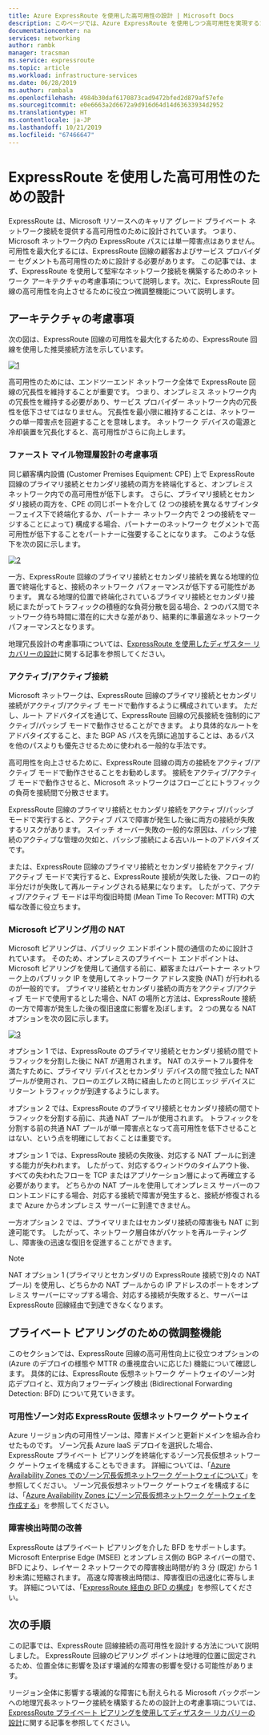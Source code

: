 ```yaml
---
title: Azure ExpressRoute を使用した高可用性の設計 | Microsoft Docs
description: このページでは、Azure ExpressRoute を使用しつつ高可用性を実現するためのアーキテクチャ上の推奨事項を示します。
documentationcenter: na
services: networking
author: rambk
manager: tracsman
ms.service: expressroute
ms.topic: article
ms.workload: infrastructure-services
ms.date: 06/28/2019
ms.author: rambala
ms.openlocfilehash: 4984b30daf6170873cad9472bfed2d879af57efe
ms.sourcegitcommit: e0e6663a2d6672a9d916d64d14d63633934d2952
ms.translationtype: HT
ms.contentlocale: ja-JP
ms.lasthandoff: 10/21/2019
ms.locfileid: "67466647"
---
```

# <a name="designing-for-high-availability-with-expressroute"></a>ExpressRoute を使用した高可用性のための設計

ExpressRoute は、Microsoft リソースへのキャリア グレード プライベート ネットワーク接続を提供する高可用性のために設計されています。 つまり、Microsoft ネットワーク内の ExpressRoute パスには単一障害点はありません。 可用性を最大化するには、ExpressRoute 回線の顧客およびサービス プロバイダー セグメントも高可用性のために設計する必要があります。 この記事では、まず、ExpressRoute を使用して堅牢なネットワーク接続を構築するためのネットワーク アーキテクチャの考慮事項について説明します。次に、ExpressRoute 回線の高可用性を向上させるために役立つ微調整機能について説明します。


## <a name="architecture-considerations"></a>アーキテクチャの考慮事項

次の図は、ExpressRoute 回線の可用性を最大化するための、ExpressRoute 回線を使用した推奨接続方法を示しています。

 [![1]][1]

高可用性のためには、エンドツーエンド ネットワーク全体で ExpressRoute 回線の冗長性を維持することが重要です。 つまり、オンプレミス ネットワーク内の冗長性を維持する必要があり、サービス プロバイダー ネットワーク内の冗長性を低下させてはなりません。 冗長性を最小限に維持することは、ネットワークの単一障害点を回避することを意味します。 ネットワーク デバイスの電源と冷却装置を冗長化すると、高可用性がさらに向上します。

### <a name="first-mile-physical-layer-design-considerations"></a>ファースト マイル物理層設計の考慮事項

 同じ顧客構内設備 (Customer Premises Equipment: CPE) 上で ExpressRoute 回線のプライマリ接続とセカンダリ接続の両方を終端化すると、オンプレミス ネットワーク内での高可用性が低下します。 さらに、プライマリ接続とセカンダリ接続の両方を、CPE の同じポートを介して (2 つの接続を異なるサブインターフェイス下で終端化するか、パートナー ネットワーク内で 2 つの接続をマージすることによって) 構成する場合、パートナーのネットワーク セグメントで高可用性が低下することをパートナーに強要することになります。 このような低下を次の図に示します。

[![2]][2]

一方、ExpressRoute 回線のプライマリ接続とセカンダリ接続を異なる地理的位置で終端化すると、接続のネットワーク パフォーマンスが低下する可能性があります。 異なる地理的位置で終端化されているプライマリ接続とセカンダリ接続にまたがってトラフィックの積極的な負荷分散を図る場合、2 つのパス間でネットワーク待ち時間に潜在的に大きな差があり、結果的に準最適なネットワーク パフォーマンスとなります。 

地理冗長設計の考慮事項については、[ExpressRoute を使用したディザスター リカバリーの設計][DR]に関する記事を参照してください。

### <a name="active-active-connections"></a>アクティブ/アクティブ接続

Microsoft ネットワークは、ExpressRoute 回線のプライマリ接続とセカンダリ接続がアクティブ/アクティブ モードで動作するように構成されています。 ただし、ルート アドバタイズを通じて、ExpressRoute 回線の冗長接続を強制的にアクティブ/パッシブ モードで動作させることができます。 より具体的なルートをアドバタイズすること、また BGP AS パスを先頭に追加することは、あるパスを他のパスよりも優先させるために使われる一般的な手法です。

高可用性を向上させるために、ExpressRoute 回線の両方の接続をアクティブ/アクティブ モードで動作させることをお勧めします。 接続をアクティブ/アクティブ モードで動作させると、Microsoft ネットワークはフローごとにトラフィックの負荷を接続間で分散させます。

ExpressRoute 回線のプライマリ接続とセカンダリ接続をアクティブ/パッシブ モードで実行すると、アクティブ パスで障害が発生した後に両方の接続が失敗するリスクがあります。 スイッチ オーバー失敗の一般的な原因は、パッシブ接続のアクティブな管理の欠如と、パッシブ接続による古いルートのアドバタイズです。

または、ExpressRoute 回線のプライマリ接続とセカンダリ接続をアクティブ/アクティブ モードで実行すると、ExpressRoute 接続が失敗した後、フローの約半分だけが失敗して再ルーティングされる結果になります。 したがって、アクティブ/アクティブ モードは平均復旧時間 (Mean Time To Recover: MTTR) の大幅な改善に役立ちます。

### <a name="nat-for-microsoft-peering"></a>Microsoft ピアリング用の NAT 

Microsoft ピアリングは、パブリック エンドポイント間の通信のために設計されています。 そのため、オンプレミスのプライベート エンドポイントは、Microsoft ピアリングを使用して通信する前に、顧客またはパートナー ネットワーク上のパブリック IP を使用してネットワーク アドレス変換 (NAT) が行われるのが一般的です。 プライマリ接続とセカンダリ接続の両方をアクティブ/アクティブ モードで使用するとした場合、NAT の場所と方法は、ExpressRoute 接続の一方で障害が発生した後の復旧速度に影響を及ぼします。 2 つの異なる NAT オプションを次の図に示します。

[![3]][3]

オプション 1 では、ExpressRoute のプライマリ接続とセカンダリ接続の間でトラフィックを分割した後に NAT が適用されます。 NAT のステートフル要件を満たすために、プライマリ デバイスとセカンダリ デバイスの間で独立した NAT プールが使用され、フローのエグレス時に経由したのと同じエッジ デバイスにリターン トラフィックが到達するようにします。

オプション 2 では、ExpressRoute のプライマリ接続とセカンダリ接続の間でトラフィックを分割する前に、共通 NAT プールが使用されます。 トラフィックを分割する前の共通 NAT プールが単一障害点となって高可用性を低下させることはない、という点を明確にしておくことは重要です。

オプション 1 では、ExpressRoute 接続の失敗後、対応する NAT プールに到達する能力が失われます。 したがって、対応するウィンドウのタイムアウト後、すべての失われたフローを TCP またはアプリケーション層によって再確立する必要があります。 どちらかの NAT プールを使用してオンプレミス サーバーのフロントエンドにする場合、対応する接続で障害が発生すると、接続が修復されるまで Azure からオンプレミス サーバーに到達できません。

一方オプション 2 では、プライマリまたはセカンダリ接続の障害後も NAT に到達可能です。 したがって、ネットワーク層自体がパケットを再ルーティングし、障害後の迅速な復旧を促進することができます。 

> [!NOTE]
> NAT オプション 1 (プライマリとセカンダリの ExpressRoute 接続で別々の NAT プール) を使用し、どちらかの NAT プールからの IP アドレスのポートをオンプレミス サーバーにマップする場合、対応する接続が失敗すると、サーバーは ExpressRoute 回線経由で到達できなくなります。
> 

## <a name="fine-tuning-features-for-private-peering"></a>プライベート ピアリングのための微調整機能

このセクションでは、ExpressRoute 回線の高可用性向上に役立つオプションの (Azure のデプロイの様態や MTTR の重視度合いに応じた) 機能について確認します。 具体的には、ExpressRoute 仮想ネットワーク ゲートウェイのゾーン対応デプロイと、双方向フォワーディング検出 (Bidirectional Forwarding Detection: BFD) について見ていきます。

### <a name="availability-zone-aware-expressroute-virtual-network-gateways"></a>可用性ゾーン対応 ExpressRoute 仮想ネットワーク ゲートウェイ

Azure リージョン内の可用性ゾーンは、障害ドメインと更新ドメインを組み合わせたものです。 ゾーン冗長 Azure IaaS デプロイを選択した場合、ExpressRoute プライベート ピアリングを終端化するゾーン冗長仮想ネットワーク ゲートウェイを構成することもできます。 詳細については、「[Azure Availability Zones でのゾーン冗長仮想ネットワーク ゲートウェイについて][zone redundant vgw]」を参照してください。 ゾーン冗長仮想ネットワーク ゲートウェイを構成するには、「[Azure Availability Zones にゾーン冗長仮想ネットワーク ゲートウェイを作成する][conf zone redundant vgw]」を参照してください。

### <a name="improving-failure-detection-time"></a>障害検出時間の改善

ExpressRoute はプライベート ピアリングを介した BFD をサポートします。 Microsoft Enterprise Edge (MSEE) とオンプレミス側の BGP ネイバーの間で、BFD により、レイヤー 2 ネットワークでの障害検出時間が約 3 分 (既定) から 1 秒未満に短縮されます。 高速な障害検出時間は、障害復旧の迅速化に寄与します。 詳細については、「[ExpressRoute 経由の BFD の構成][BFD]」を参照してください。

## <a name="next-steps"></a>次の手順

この記事では、ExpressRoute 回線接続の高可用性を設計する方法について説明しました。 ExpressRoute 回線のピアリング ポイントは地理的位置に固定されるため、位置全体に影響を及ぼす壊滅的な障害の影響を受ける可能性があります。 

リージョン全体に影響する壊滅的な障害にも耐えられる Microsoft バックボーンへの地理冗長ネットワーク接続を構築するための設計上の考慮事項については、[ExpressRoute プライベート ピアリングを使用してディザスター リカバリーの設計][DR]に関する記事を参照してください。

<!--Image References-->
[1]: ./media/designing-for-high-availability-with-expressroute/exr-reco.png "ExpressRoute を使用した推奨接続方法"
[2]: ./media/designing-for-high-availability-with-expressroute/suboptimal-lastmile-connectivity.png "準最適なラスト マイル接続"
[3]: ./media/designing-for-high-availability-with-expressroute/nat-options.png "NAT オプション"


<!--Link References-->
[zone redundant vgw]: https://docs.microsoft.com/azure/vpn-gateway/about-zone-redundant-vnet-gateways
[conf zone redundant vgw]: https://docs.microsoft.com/azure/vpn-gateway/create-zone-redundant-vnet-gateway
[Configure Global Reach]: https://docs.microsoft.com/azure/expressroute/expressroute-howto-set-global-reach
[BFD]: https://docs.microsoft.com/azure/expressroute/expressroute-bfd
[DR]: https://docs.microsoft.com/azure/expressroute/designing-for-disaster-recovery-with-expressroute-privatepeering




